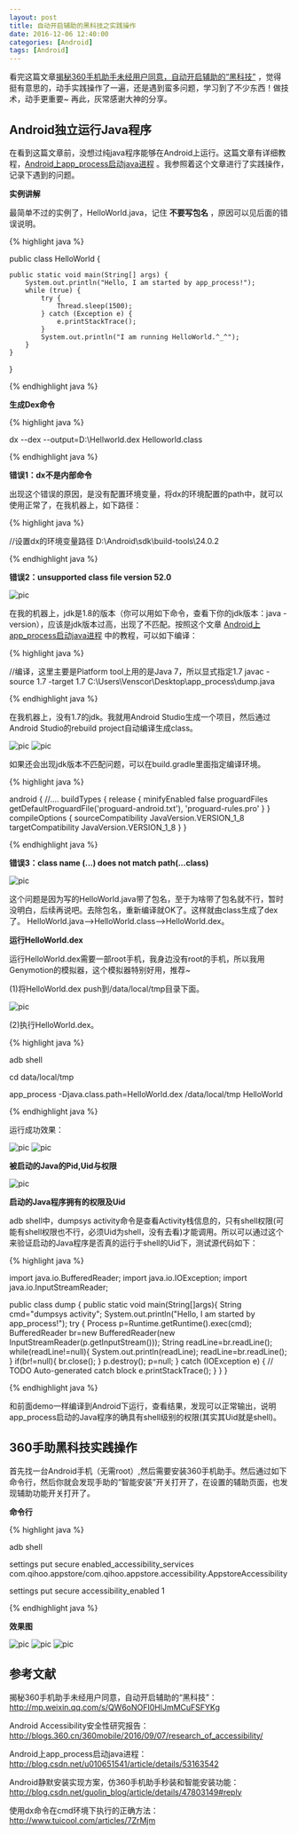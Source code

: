 ```yaml
---
layout: post
title: 自动开启辅助的黑科技之实践操作
date: 2016-12-06 12:40:00
categories: [Android]
tags: [Android]
---
```


看完这篇文章[揭秘360手机助手未经用户同意，自动开启辅助的“黑科技”](http://mp.weixin.qq.com/s/QW6oNOFI0HlJmMCuFSFYKg) ，觉得挺有意思的，动手实践操作了一遍，还是遇到蛮多问题，学习到了不少东西！做技术，动手更重要~ 再此，灰常感谢大神的分享。
<!--more-->

##  Android独立运行Java程序

在看到这篇文章前，没想过纯java程序能够在Android上运行。这篇文章有详细教程，[Android上app_process启动java进程](http://blog.csdn.net/u010651541/article/details/53163542) 。我参照着这个文章进行了实践操作，记录下遇到的问题。

**实例讲解**

最简单不过的实例了，HelloWorld.java，记住 **不要写包名** ，原因可以见后面的错误说明。

{% highlight java %}

public class HelloWorld {

    public static void main(String[] args) {
        System.out.println("Hello, I am started by app_process!");
        while (true) {
            try {
                Thread.sleep(1500);
            } catch (Exception e) {
                e.printStackTrace();
            }
            System.out.println("I am running HelloWorld.^_^");
        }
    }
}

{% endhighlight java %}

**生成Dex命令**

{% highlight java %}

dx --dex --output=D:\Hellworld.dex Helloworld.class

{% endhighlight java %}

**错误1：dx不是内部命令**

出现这个错误的原因，是没有配置环境变量，将dx的环境配置的path中，就可以使用正常了，在我机器上，如下路径：

{% highlight java %}

//设置dx的环境变量路径
D:\Android\sdk\build-tools\24.0.2

{% endhighlight java %}

**错误2：unsupported class file version 52.0**

<img src="/assets/drawable/error_version_52.png"  alt="pic" />

在我的机器上，jdk是1.8的版本（你可以用如下命令，查看下你的jdk版本：java -version），应该是jdk版本过高，出现了不匹配。按照这个文章 [Android上app_process启动java进程](http://blog.csdn.net/u010651541/article/details/53163542) 中的教程，可以如下编译：

{% highlight java %}

//编译，这里主要是Platform tool上用的是Java 7，所以显式指定1.7
javac -source 1.7 -target 1.7 C:\Users\Venscor\Desktop\app_process\dump.java

{% endhighlight java %}

在我机器上，没有1.7的jdk。我就用Android Studio生成一个项目，然后通过Android Studio的rebuild project自动编译生成class。

<img src="/assets/drawable/as_rebuild_project.png"  alt="pic" />  <img src="/assets/drawable/as_build.png"  alt="pic" />

如果还会出现jdk版本不匹配问题，可以在build.gradle里面指定编译环境。

{% highlight java %}

android {
    //....
    buildTypes {
        release {
            minifyEnabled false
            proguardFiles getDefaultProguardFile('proguard-android.txt'), 'proguard-rules.pro'
        }
    }
    compileOptions {
        sourceCompatibility JavaVersion.VERSION_1_8
        targetCompatibility JavaVersion.VERSION_1_8
    }
}

{% endhighlight java %}

**错误3：class name (...) does not match path(...class)**

<img src="/assets/drawable/error_has_pkgname.png"  alt="pic" />

这个问题是因为写的HelloWorld.java带了包名，至于为啥带了包名就不行，暂时没明白，后续再说吧。去除包名，重新编译就OK了。这样就由class生成了dex了。 HelloWorld.java-->HelloWorld.class-->HelloWorld.dex。

**运行HelloWorld.dex**

运行HelloWorld.dex需要一部root手机，我身边没有root的手机，所以我用Genymotion的模拟器，这个模拟器特别好用，推荐~

(1)将HelloWorld.dex push到/data/local/tmp目录下面。

<img src="/assets/drawable/adm.png"  alt="pic" />

(2)执行HelloWorld.dex。

{% highlight java %}

adb shell

cd data/local/tmp

app_process -Djava.class.path=HelloWorld.dex  /data/local/tmp HelloWorld

{% endhighlight java %}

运行成功效果：

<img src="/assets/drawable/adb_run_java.png"  alt="pic" />

<img src="/assets/drawable/ps.png"  alt="pic" />

**被启动的Java的Pid,Uid与权限**

<img src="/assets/drawable/ps_view.png"  alt="pic" />

**启动的Java程序拥有的权限及Uid**

adb shell中，dumpsys activity命令是查看Activity栈信息的，只有shell权限(可能有shell权限也不行，必须Uid为shell，没有去看)才能调用。所以可以通过这个来验证启动的Java程序是否真的运行于shell的Uid下，测试源代码如下：

{% highlight java %}

import java.io.BufferedReader;
import java.io.IOException;
import java.io.InputStreamReader;

public class dump {
    public static void main(String[]args){
        String cmd="dumpsys activity";
        System.out.println("Hello, I am started by app_process!");
        try {
            Process p=Runtime.getRuntime().exec(cmd);
            BufferedReader br=new BufferedReader(new InputStreamReader(p.getInputStream()));
            String readLine=br.readLine();
            while(readLine!=null){
                System.out.println(readLine);
                readLine=br.readLine();
            }
            if(br!=null){
                br.close();
            }
            p.destroy();
            p=null;
        } catch (IOException e) {
            // TODO Auto-generated catch block
            e.printStackTrace();
        }
    }
}

{% endhighlight java %}

和前面demo一样编译到Android下运行，查看结果，发现可以正常输出，说明app_process启动的Java程序的确具有shell级别的权限(其实其Uid就是shell)。

##  360手助黑科技实践操作

首先找一台Android手机（无需root）,然后需要安装360手机助手。然后通过如下命令行，然后你就会发现手助的“智能安装”开关打开了，在设置的辅助页面，也发现辅助功能开关打开了。

**命令行**

{% highlight java %}

adb shell

settings put secure enabled_accessibility_services com.qihoo.appstore/com.qihoo.appstore.accessibility.AppstoreAccessibility

settings put secure accessibility_enabled 1

{% endhighlight java %}

**效果图**

<img src="/assets/drawable/360_zhushou1.png"  alt="pic" />

<img src="/assets/drawable/360_zhushou2.png"  alt="pic" />

<img src="/assets/drawable/setting.png"  alt="pic" />


##  参考文献

揭秘360手机助手未经用户同意，自动开启辅助的“黑科技”：<http://mp.weixin.qq.com/s/QW6oNOFI0HlJmMCuFSFYKg>

Android Accessibility安全性研究报告：<http://blogs.360.cn/360mobile/2016/09/07/research_of_accessibility/>

Android上app_process启动java进程：<http://blog.csdn.net/u010651541/article/details/53163542>

Android静默安装实现方案，仿360手机助手秒装和智能安装功能：<http://blog.csdn.net/guolin_blog/article/details/47803149#reply>

使用dx命令在cmd环境下执行的正确方法：<http://www.tuicool.com/articles/7ZrMjm>
 
 